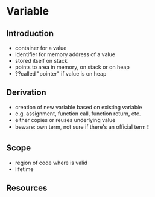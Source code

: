 # Variable



## Introduction

- container for a value
- identifier for memory address of a value
- stored itself on stack
- points to area in memory, on stack or on heap
- ??called "pointer" if value is on heap



## Derivation

- creation of new variable based on existing variable
- e.g. assignment, function call, function return, etc.
- either copies or reuses underlying value
- beware: own term, not sure if there's an official term ❗️



## Scope

- region of code where is valid
- lifetime



## Resources
